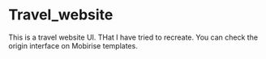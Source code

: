 # Travel_website
This is a travel website UI. THat I have tried to recreate. You can check the origin interface on Mobirise templates.
